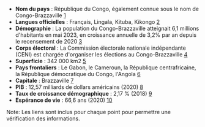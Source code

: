 * **Nom du pays** : République du Congo, également connue sous le nom de Congo-Brazzaville [1](https://fr.wikipedia.org/wiki/R%C3%A9publique_du_Congo)
* **Langues officielles** : Français, Lingala, Kituba, Kikongo [2](https://fr.wikipedia.org/wiki/R%C3%A9publique_du_Congo)
* **Démographie** : La population du Congo-Brazzaville atteignait 6,1 millions d'habitants en mai 2023, en croissance annuelle de 3,2% par an depuis le recensement de 2020 [3](https://www.tresor.economie.gouv.fr/Pays/CG/recensement-2023-au-congo-brazzaville)
* **Corps électoral** : La Commission électorale nationale indépendante (CENI) est chargée d'organiser les élections au Congo-Brazzaville [4](https://fr.wikipedia.org/wiki/%C3%89lection_pr%C3%A9sidentielle_congolaise_de_2021)
* **Superficie** : 342 000 km2 [5](https://www.banquemondiale.org/fr/country/congo/overview)
* **Pays frontaliers** : Le Gabon, le Cameroun, la République centrafricaine, la République démocratique du Congo, l'Angola [6](https://fr.wikipedia.org/wiki/R%C3%A9publique_du_Congo)
* **Capitale** : Brazzaville [7](https://fr.wikipedia.org/wiki/R%C3%A9publique_du_Congo)
* **PIB** : 12,57 milliards de dollars américains (2020) [8](https://www.banquemondiale.org/fr/country/congo/overview)
* **Taux de croissance démographique** : 2,17 % (2018) [9](https://fr.wikipedia.org/wiki/D%C3%A9mographie_de_la_r%C3%A9publique_du_Congo)
* **Espérance de vie** : 66,6 ans (2020) [10](https://www.banquemondiale.org/fr/country/congo/overview)

Note: Les liens sont inclus pour chaque point pour permettre une vérification des informations.